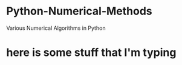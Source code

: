# Python-Numerical-Methods
Various Numerical Algorithms in Python
# here is some stuff that I'm typing
